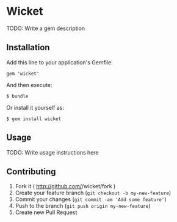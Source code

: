 # Wicket

TODO: Write a gem description

## Installation

Add this line to your application's Gemfile:

    gem 'wicket'

And then execute:

    $ bundle

Or install it yourself as:

    $ gem install wicket

## Usage

TODO: Write usage instructions here

## Contributing

1. Fork it ( http://github.com/<my-github-username>/wicket/fork )
2. Create your feature branch (`git checkout -b my-new-feature`)
3. Commit your changes (`git commit -am 'Add some feature'`)
4. Push to the branch (`git push origin my-new-feature`)
5. Create new Pull Request
